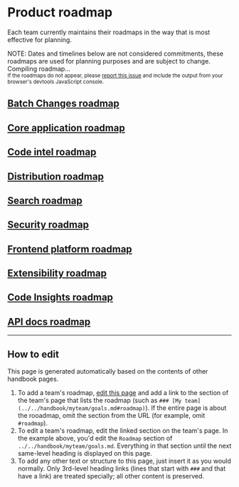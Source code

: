 # Product roadmap

Each team currently maintains their roadmaps in the way that is most effective for planning.

<div class="alert alert-warning">
NOTE: Dates and timelines below are not considered commitments, these roadmaps are used for planning purposes and are subject to change.
</div>

<div id="roadmap-loading">
	Compiling roadmap...
	<br/>
	<small>If the roadmaps do not appear, please <a href="https://github.com/sourcegraph/about/issues">report this issue</a> and include the output from your browser's devtools JavaScript console.</small>
</div>

## [Batch Changes roadmap](../engineering/batch-changes/goals.md#roadmap)

## [Core application roadmap](../engineering/core-application/goals.md#roadmap)

## [Code intel roadmap](../engineering/code-intelligence/goals.md#roadmap)

## [Distribution roadmap](../engineering/distribution/goals.md#roadmap)

## [Search roadmap](../engineering/search/goals.md#roadmap)

## [Security roadmap](../engineering/security/goals.md#roadmap)

## [Frontend platform roadmap](../engineering/developer-insights/frontend-platform/goals.md#roadmap)

## [Extensibility roadmap](../engineering/developer-insights/extensibility/goals.md#roadmap)

## [Code Insights roadmap](../engineering/developer-insights/code-insights/goals.md#roadmap)

## [API docs roadmap](../engineering/developer-insights/api-docs/goals.md#roadmap)

---

## How to edit

This page is generated automatically based on the contents of other handbook pages.

1. To add a team's roadmap, [edit this page](https://github.com/sourcegraph/about/edit/main/handbook/product/roadmap.md) and add a link to the section of the team's page that lists the roadmap (such as `### [My team](../../handbook/myteam/goals.md#roadmap)`). If the entire page is about the rooadmap, omit the section from the URL (for example, omit `#roadmap`).
1. To edit a team's roadmap, edit the linked section on the team's page. In the example above, you'd edit the `Roadmap` section of `../../handbook/myteam/goals.md`. Everything in that section until the next same-level heading is displayed on this page.
1. To add any other text or structure to this page, just insert it as you would normally. Only 3rd-level heading links (lines that start with `###` and that have a link) are treated specially; all other content is preserved.

<script>
// This script injects the roadmap content into each section of this page that links to a team page.
// It is similar to the script used to generate the org chart in ../../company/team/org_chart.md and ../../company/goals/index.md

const getHeadingLevel = heading => heading instanceof HTMLHeadingElement ? parseInt(heading.tagName.slice(1), 10) : undefined

const cloneHeading = (origHeading, level) => {
	const newHeading = document.createElement(`h${level}`)
	newHeading.innerHTML = origHeading.innerHTML
	return newHeading
}

async function getPageSectionContent(pageUrl, level) {
	const sectionId = pageUrl.includes('#') ? pageUrl.replace(/^.*#/, '') : null

	const resp = await fetch(pageUrl)
	const doc = new DOMParser().parseFromString(await resp.text(), "text/html")
	const section = sectionId ? doc.getElementById(sectionId) : doc.querySelector('.markdown-body > h1')
	if (!section) {
		const error = document.createElement('p')
		error.innerText = `Error compiling roadmap: page at ${pageUrl} has no ${sectionId ? `section with ID ${sectionId}` : 'content'}.`
		return error
	}

	const wrapper = document.createElement('section')
	const iterator = doc.createNodeIterator(doc, NodeFilter.SHOW_ELEMENT, () => NodeFilter.FILTER_ACCEPT)
	let curNode
	let started = false
	let startLevel = undefined
	let demoteByLevels = undefined
	while (curNode = iterator.nextNode()) {
		if (curNode instanceof HTMLHeadingElement && sectionId ? curNode.id === sectionId : curNode === section) {
			started = true
			startLevel = getHeadingLevel(curNode)
			demoteByLevels = level - startLevel
			continue
		}
		if (started) {
			if (curNode instanceof HTMLHeadingElement) {
				const curNodeLevel = getHeadingLevel(curNode)

				if (curNodeLevel <= startLevel) {
					// End at next same-level heading.
					break
				}

				// Demote headings so that the injected content's headings are smaller.
				const demotedLevel = Math.min(curNodeLevel + demoteByLevels, 6)
				curNode = cloneHeading(curNode, demotedLevel)
			}

			wrapper.appendChild(curNode)
		}
	}

	return wrapper
}

const sectionHeaders = Array.from(document.querySelectorAll('h2,h3')).filter(section => Boolean(section.querySelector('a[href]:not([aria-hidden])')))
Promise.all(
	sectionHeaders.map(async sectionHeader => ({
		header: sectionHeader,
		content: await getPageSectionContent(
			sectionHeader.querySelector('a[href]:not([aria-hidden])').href,
			getHeadingLevel(sectionHeader)
		),
	}))
).then(sections => {
	const loading = document.getElementById('roadmap-loading')
	loading.innerHTML = '' // clear

	for (const {header, content} of sections) {
		header.parentNode.insertBefore(content, header.nextSibling)
	}
})
</script>
